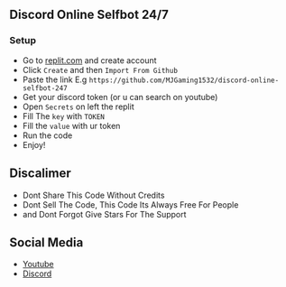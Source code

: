 ## Discord Online Selfbot 24/7

### Setup
 - Go to [replit.com](https://replit.com) and create account
 - Click `Create` and then `Import From Github`
 - Paste the link E.g `https://github.com/MJGaming1532/discord-online-selfbot-247`
 - Get your discord token (or u can search on youtube)
 - Open `Secrets` on left the replit
 - Fill The `key` with `TOKEN`
 - Fill the `value` with ur token
 - Run the code
 - Enjoy!

## Discalimer
 - Dont Share This Code Without Credits
 - Dont Sell The Code, This Code Its Always Free For People
 - and Dont Forgot Give Stars For The Support

## Social Media
 - [Youtube](https://www.youtube.com/channel/UCPKOw1Rlxz8W8IVbOREk6HQ)
 - [Discord](https://dsc.gg/mjgaming1532)
